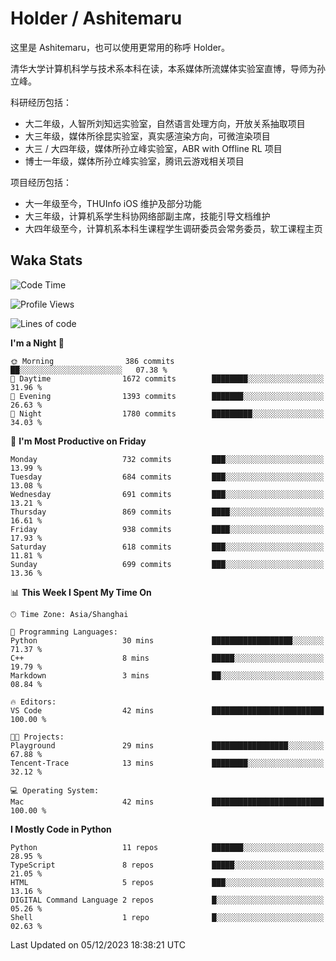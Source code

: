 # Holder / Ashitemaru

这里是 Ashitemaru，也可以使用更常用的称呼 Holder。

清华大学计算机科学与技术系本科在读，本系媒体所流媒体实验室直博，导师为孙立峰。

科研经历包括：

- 大二年级，人智所刘知远实验室，自然语言处理方向，开放关系抽取项目
- 大三年级，媒体所徐昆实验室，真实感渲染方向，可微渲染项目
- 大三 / 大四年级，媒体所孙立峰实验室，ABR with Offline RL 项目
- 博士一年级，媒体所孙立峰实验室，腾讯云游戏相关项目

项目经历包括：

- 大一年级至今，THUInfo iOS 维护及部分功能
- 大三年级，计算机系学生科协网络部副主席，技能引导文档维护
- 大四年级至今，计算机系本科生课程学生调研委员会常务委员，软工课程主页

## Waka Stats

<!--START_SECTION:waka-->
![Code Time](http://img.shields.io/badge/Code%20Time-1%2C020%20hrs%2026%20mins-blue)

![Profile Views](http://img.shields.io/badge/Profile%20Views-11-blue)

![Lines of code](https://img.shields.io/badge/From%20Hello%20World%20I%27ve%20Written-3.4%20million%20lines%20of%20code-blue)

**I'm a Night 🦉** 

```text
🌞 Morning                386 commits         ██░░░░░░░░░░░░░░░░░░░░░░░   07.38 % 
🌆 Daytime                1672 commits        ████████░░░░░░░░░░░░░░░░░   31.96 % 
🌃 Evening                1393 commits        ███████░░░░░░░░░░░░░░░░░░   26.63 % 
🌙 Night                  1780 commits        █████████░░░░░░░░░░░░░░░░   34.03 % 
```
📅 **I'm Most Productive on Friday** 

```text
Monday                   732 commits         ███░░░░░░░░░░░░░░░░░░░░░░   13.99 % 
Tuesday                  684 commits         ███░░░░░░░░░░░░░░░░░░░░░░   13.08 % 
Wednesday                691 commits         ███░░░░░░░░░░░░░░░░░░░░░░   13.21 % 
Thursday                 869 commits         ████░░░░░░░░░░░░░░░░░░░░░   16.61 % 
Friday                   938 commits         ████░░░░░░░░░░░░░░░░░░░░░   17.93 % 
Saturday                 618 commits         ███░░░░░░░░░░░░░░░░░░░░░░   11.81 % 
Sunday                   699 commits         ███░░░░░░░░░░░░░░░░░░░░░░   13.36 % 
```


📊 **This Week I Spent My Time On** 

```text
🕑︎ Time Zone: Asia/Shanghai

💬 Programming Languages: 
Python                   30 mins             ██████████████████░░░░░░░   71.37 % 
C++                      8 mins              █████░░░░░░░░░░░░░░░░░░░░   19.79 % 
Markdown                 3 mins              ██░░░░░░░░░░░░░░░░░░░░░░░   08.84 % 

🔥 Editors: 
VS Code                  42 mins             █████████████████████████   100.00 % 

🐱‍💻 Projects: 
Playground               29 mins             █████████████████░░░░░░░░   67.88 % 
Tencent-Trace            13 mins             ████████░░░░░░░░░░░░░░░░░   32.12 % 

💻 Operating System: 
Mac                      42 mins             █████████████████████████   100.00 % 
```

**I Mostly Code in Python** 

```text
Python                   11 repos            ███████░░░░░░░░░░░░░░░░░░   28.95 % 
TypeScript               8 repos             █████░░░░░░░░░░░░░░░░░░░░   21.05 % 
HTML                     5 repos             ███░░░░░░░░░░░░░░░░░░░░░░   13.16 % 
DIGITAL Command Language 2 repos             █░░░░░░░░░░░░░░░░░░░░░░░░   05.26 % 
Shell                    1 repo              █░░░░░░░░░░░░░░░░░░░░░░░░   02.63 % 
```




 Last Updated on 05/12/2023 18:38:21 UTC
<!--END_SECTION:waka-->

<!--
**Ashitemaru/Ashitemaru** is a ✨ _special_ ✨ repository because its `README.md` (this file) appears on your GitHub profile.

Here are some ideas to get you started:

- 🔭 I’m currently working on ...
- 🌱 I’m currently learning ...
- 👯 I’m looking to collaborate on ...
- 🤔 I’m looking for help with ...
- 💬 Ask me about ...
- 📫 How to reach me: ...
- 😄 Pronouns: ...
- ⚡ Fun fact: ...
-->
